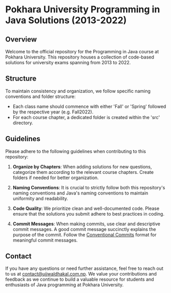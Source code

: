 # Pokhara University Programming in Java Solutions (2013-2022)

## Overview

Welcome to the official repository for the Programming in Java course at Pokhara University. This repository houses a collection of code-based solutions for university exams spanning from 2013 to 2022.

## Structure

To maintain consistency and organization, we follow specific naming conventions and folder structure:

- Each class name should commence with either 'Fall' or 'Spring' followed by the respective year (e.g. Fall2022).
- For each course chapter, a dedicated folder is created within the 'src' directory.

## Guidelines

Please adhere to the following guidelines when contributing to this repository:

1. **Organize by Chapters**: When adding solutions for new questions, categorize them according to the relevant course chapters. Create folders if needed for better organization.

2. **Naming Conventions**: It is crucial to strictly follow both this repository's naming conventions and Java's naming conventions to maintain uniformity and readability.

3. **Code Quality**: We prioritize clean and well-documented code. Please ensure that the solutions you submit adhere to best practices in coding.
4. **Commit Messages**: When making commits, use clear and descriptive commit messages. A good commit message succinctly explains the purpose of the commit. Follow the [Conventional Commits](https://www.conventionalcommits.org/en/v1.0.0/) format for meaningful commit messages.

## Contact
If you have any questions or need further assistance, feel free to reach out to us at <a href="mailto:contact@ujjwaldhakal.com.np">contact@ujjwaldhakal.com.np</a>. We value your contributions and feedback as we continue to build a valuable resource for students and enthusiasts of Java programming at Pokhara University.